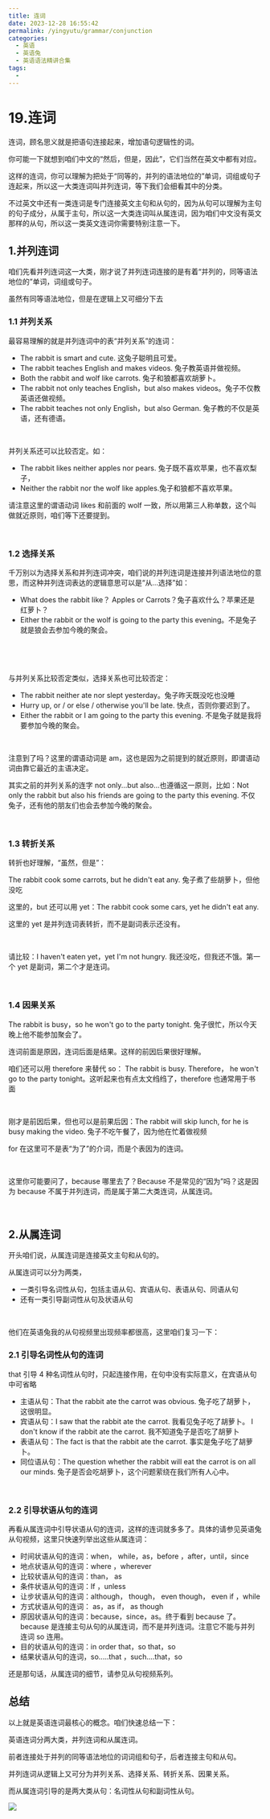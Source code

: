 ```yaml
---
title: 连词
date: 2023-12-28 16:55:42
permalink: /yingyutu/grammar/conjunction
categories:
  - 英语
  - 英语兔
  - 英语语法精讲合集
tags:
  - 
---
```

# 19.连词

‍连词，顾名思义就是把语句连接起来，增加语句逻辑性的词。

<!-- more -->

你可能一下就想到咱们中文的“然后，但是，因此”，它们当然在英文中都有对应。

这样的连词，你可以理解为‍‍把处于“同等的，并列的语法地位的”单词，词组或句子连起来，所以这一大类连词叫并列连词，等下我们会细看其中的分类。‍‍

不过英文中还有一类连词是专门连接英文主句和从句的，因为从句可以理解为主句的句子成分，‍‍从属于主句，所以这一大类连词叫从属连词，因为咱们中文没有英文那样的从句，‍‍所以这一类英文连词你需要特别注意一下。‍‍

## 1.并列连词

咱们先看并列连词这一大类，刚才说了并列连词连接的‍‍是有着“并列的，同等语法地位的”单词，词组或句子。

虽然有同等语法地位，‍‍但是在逻辑上又可细分下去

### 1.1 并列关系

最容易理解的就是并列连词中的表“并列关系”的连词：

* The rabbit is smart and cute. 这兔子聪明且可爱。‍‍
* The rabbit teaches English and makes videos. 兔子教英语并做视频。
* Both the rabbit‍‍ and wolf like carrots. 兔子和狼都喜欢胡萝卜。‍‍
* The rabbit not only teaches English，but also makes videos。兔子不仅教英语还做视频。
* The rabbit teaches not only English，‍‍but also German. 兔子教的不仅是英语，还有德语。

‍

并列关系还可以比较否定。如‍‍：

* The rabbit likes neither apples nor pears. 兔子既不喜欢苹果，也不喜欢梨子，
* Neither the rabbit nor the wolf like apples.兔子和狼都不喜欢苹果。‍‍

请注意这里的谓语动词 likes 和前面的 wolf 一致，所以用第三人称单数，这个叫做‍‍就近原则，咱们等下还要提到。‍‍

‍

### 1.2 选择关系

千万别以为选择关系和并列连词冲突，咱们说的并列连词‍‍是连接并列语法地位的意思，而这种并列连词表达的逻辑意思‍‍可以是“从...选择”如：

* What does the rabbit like？ Apples or Carrots？‍‍兔子喜欢什么？苹果还是红萝卜？
* Either the rabbit or the wolf is going to the party this evening。‍‍不是兔子就是狼会去参加今晚的聚会。

‍

‍

与并列关系比较否定类似，选择关系也可比较否定：

* The rabbit neither ate nor slept yesterday。兔子昨天既没吃也没睡
* Hurry up, or / or else / otherwise you'll be late. 快点，否则你要迟到了。‍‍
* Either the rabbit or I am going to the party this evening.  不是兔子就是我将要参加今晚的聚会。‍‍

‍

注意到了吗？‍‍这里的谓语动词是 am，这也是因为之前提到的就近原则，即谓语动词由靠它最近的主语决定。

其实之前的并列关系的连字 not only...but also...也遵循这一原则，比如：Not only the rabbit but also his friends are going to the party this evening. 不仅兔子，还有他的朋友们也会去参加今晚的聚会。‍‍

‍

### 1.3 转折关系

转折也好理解，“虽然，但是”：

The rabbit cook some carrots, but he didn't eat  any. 兔子煮了些胡萝卜，但他没吃

这里的，but 还可以用 yet：The rabbit cook some cars, yet he didn't eat any.

这里的 yet 是并列连词表转折，‍‍而不是副词表示还没有。

‍

请比较：I haven't eaten yet，yet I'm not hungry. 我还没吃，但我还不饿。‍‍第一个 yet 是副词，第二个才是连词。

‍

### 1.4 因果关系

The rabbit is busy，so he won't go to the party tonight.  兔子很忙，所以今天晚上他不能参加聚会了。

连词前面是原因，连词后面是结果。‍‍这样的前因后果很好理解。‍‍

咱们还可以用 therefore 来替代 so： The rabbit is busy. Therefore， he won't go to the party tonight。‍‍这听起来也有点太文绉绉了，therefore 也通常用于书面

‍

刚才是前因后果，‍‍但也可以是前果后因：The rabbit will skip lunch, for he is busy making the video. 兔子不吃午餐了，‍‍因为他在忙着做视频

for 在这里可不是表“为了”的介词，而是个表因为的‍‍连词。

‍

这里你可能要问了，‍‍because 哪里去了？Because 不是常见的“因为”吗？这是因为 because 不属于并列连词，‍‍而是属于第二大类连词，从属连词。‍‍

‍

## 2.从属连词

开头咱们说，从属连词是连接英文主句和从句的。

从属连词可以分为两类，‍‍

* 一类引导名词性从句，包括主语从句、宾语从句、表语从句、同语从句
* 还有一类引导副词性从句‍‍及状语从句

‍

他们在英语兔我的从句视频里出现频率都很高，这里咱们复习一下‍‍：

### 2.1 引导名词性从句的连词

that 引导 4 种名词性从句时，只起连接作用，在句中没有实际意义，在宾语从句中可省略

* 主语从句：That the rabbit ate the carrot was obvious. 兔子吃了胡萝卜，这很明显。
* 宾语从句‍‍：I saw that the rabbit ate the carrot. 我看见兔子吃了胡萝卜。 I don't know if the rabbit ate the carrot. 我不知道兔子是否吃了胡萝卜
* 表语从句：The fact is that the rabbit ate the carrot. 事实是兔子吃了胡萝卜。
* 同位语从句：The question whether the rabbit will eat the carrot is on all our minds. 兔子是否会吃胡萝卜，这个问题萦绕在我们所有人心中。‍‍

‍

### 2.2 引导状语从句的连词

再看从属连词中引导状语从句的连词，这样的连词就多多了。‍‍具体的请参见英语兔从句视频，这里只快速列举出这些从属连词：

* 时间状语从句的连词：when， while，as，before ，after，until，since
* 地点状语从句的连词：where ，wherever‍‍
* 比较状语从句的连词：than， as
* 条件状语从句的连词：If ，unless
* 让步状语从句的连词：although， though， even though‍‍， even if ，while
* 方式状语从句的连词： as，as if， as though
* 原因状语从句的连词：because，since‍‍，as。终于看到 because 了。because 是连接主句从句的从属连词，而不是并列连词。‍‍注意它不能与并列连词 so 连用。
* 目的状语从句的连词：in order that，so that，so
* 结果状语从句的连词，so.....that ，such....that，so

还是那句话，‍‍从属连词的细节，请参见从句视频系列。‍‍

## 总结

以上就是英语连词最核心的概念。咱们快速总结一下：

英语连词分两大类，并列连词和从属连词。

前者连接处于并列的同等语法地位的词词组和句子，后者连接主句‍‍和从句。

并列连词从逻辑上又可分为并列关系、选择关系、转折关系、因果关系。‍‍

而从属连词引导的是两大类从句：名词性从句和副词性从句。‍

​![](https://image.peterjxl.com/blog/image-20231226192014-feh0und.png)​
